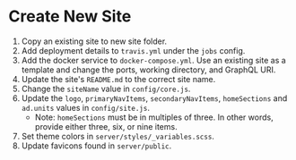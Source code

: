 # Create New Site

1. Copy an existing site to new site folder.
2. Add deployment details to `travis.yml` under the `jobs` config.
3. Add the docker service to `docker-compose.yml`. Use an existing site as a template and change the ports, working directory, and GraphQL URI.
4. Update the site's `README.md` to the correct site name.
5. Change the `siteName` value in `config/core.js`.
6. Update the `logo`, `primaryNavItems`, `secondaryNavItems`, `homeSections` and `ad.units` values in `config/site.js`.
    - Note: `homeSections` must be in multiples of three. In other words, provide either three, six, or nine items.
7. Set theme colors in `server/styles/_variables.scss`.
8. Update favicons found in `server/public`.
